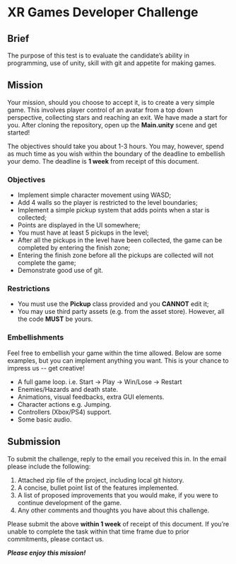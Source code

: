 # XR Games Developer Challenge

## Brief
The purpose of this test is to evaluate the candidate’s ability in programming, use of unity, skill with git and appetite for making games.

## Mission
Your mission, should you choose to accept it, is to create a very simple game. This involves player control of an avatar from a top down perspective, collecting stars and reaching an exit. We have made a start for you. After cloning the repository, open up the **Main.unity** scene and get started!

The objectives should take you about 1-3 hours. You may, however, spend as much time as you wish within the boundary of the deadline to embellish your demo. The deadline is **1 week** from receipt of this document.

### Objectives
* Implement simple character movement using WASD;
* Add 4 walls so the player is restricted to the level boundaries;
* Implement a simple pickup system that adds points when a star is collected;
* Points are displayed in the UI somewhere;
* You must have at least 5 pickups in the level;
* After all the pickups in the level have been collected, the game can be completed by entering the finish zone;
* Entering the finish zone before all the pickups are collected will not complete the game;
* Demonstrate good use of git.

### Restrictions
* You must use the **Pickup** class provided and you **CANNOT** edit it;
* You may use third party assets (e.g. from the asset store). However, all the code **MUST** be yours.

### Embellishments
Feel free to embellish your game within the time allowed. Below are some examples, but you can implement anything you want. This is your chance to impress us -- get creative!

* A full game loop. i.e. Start → Play → Win/Lose → Restart
* Enemies/Hazards and death state.
* Animations, visual feedbacks, extra GUI elements.
* Character actions e.g. Jumping.
* Controllers (Xbox/PS4) support.
* Some basic audio.

## Submission
To submit the challenge, reply to the email you received this in. In the email please include the following:

1. Attached zip file of the project, including local git history.
1. A concise, bullet point list of the features implemented.
1. A list of proposed improvements that you would make, if you were to continue development of the game.
1. Any other comments and thoughts you have about this challenge.

Please submit the above **within 1 week** of receipt of this document. If you’re unable to complete the task within that time frame due to prior commitments, please contact us.

***Please enjoy this mission!***
